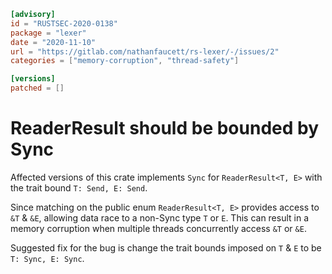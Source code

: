 ```toml
[advisory]
id = "RUSTSEC-2020-0138"
package = "lexer"
date = "2020-11-10"
url = "https://gitlab.com/nathanfaucett/rs-lexer/-/issues/2"
categories = ["memory-corruption", "thread-safety"]

[versions]
patched = []
```

# ReaderResult should be bounded by Sync

Affected versions of this crate implements `Sync` for `ReaderResult<T, E>` with the trait bound `T: Send, E: Send`.

Since matching on the public enum `ReaderResult<T, E>` provides access to `&T` & `&E`,
allowing data race to a non-Sync type `T` or `E`.
This can result in a memory corruption when multiple threads concurrently access `&T` or `&E`.

Suggested fix for the bug is change the trait bounds imposed on `T` & `E` to be `T: Sync, E: Sync`.
